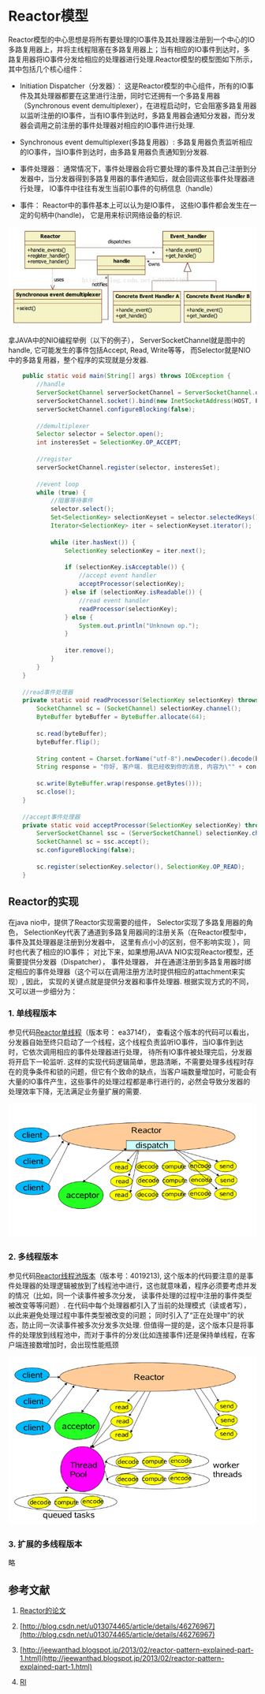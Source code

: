 # Reactor模型

Reactor模型的中心思想是将所有要处理的IO事件及其处理器注册到一个中心的IO多路复用器上，并将主线程阻塞在多路复用器上；当有相应的IO事件到达时，多路复用器将IO事件分发给相应的处理器进行处理.Reactor模型的模型图如下所示， 其中包括几个核心组件：

* Initiation Dispatcher（分发器）： 这是Reactor模型的中心组件，所有的IO事件及其处理器都要在这里进行注册，同时它还拥有一个多路复用器（Synchronous event demultiplexer），在进程启动时，它会阻塞多路复用器以监听注册的IO事件，当有IO事件到达时，多路复用器会通知分发器，而分发器会调用之前注册的事件处理器对相应的IO事件进行处理.

* Synchronous event demultiplexer(多路复用器）:  多路复用器负责监听相应的IO事件，当IO事件到达时，由多路复用器负责通知到分发器. 

* 事件处理器： 通常情况下，事件处理器会将它要处理的事件及其自己注册到分发器中，当分发器得到多路复用器的事件通知后，就会回调这些事件处理器进行处理， IO事件中往往有发生当前IO事件的句柄信息（handle）

* 事件： Reactor中的事件基本上可以认为是IO事件， 这些IO事件都会发生在一定的句柄中(handle)， 它是用来标识网络设备的标识.

![reactor-uml](https://github.com/Essviv/images/blob/master/reactor-uml.jpg?raw=true)

拿JAVA中的NIO编程举例（以下的例子）， ServerSocketChannel就是图中的handle, 它可能发生的事件包括Accept, Read, Write等等， 而Selector就是NIO中的多路复用器，整个程序的实现就是分发器. 

````java
	public static void main(String[] args) throws IOException {
        //handle
        ServerSocketChannel serverSocketChannel = ServerSocketChannel.open();
        serverSocketChannel.socket().bind(new InetSocketAddress(HOST, PORT));
        serverSocketChannel.configureBlocking(false);

        //demultiplexer
        Selector selector = Selector.open();
        int insteresSet = SelectionKey.OP_ACCEPT;

        //register
        serverSocketChannel.register(selector, insteresSet);

        //event loop
        while (true) {
            //阻塞等待事件
            selector.select();
            Set<SelectionKey> selectionKeyset = selector.selectedKeys();
            Iterator<SelectionKey> iter = selectionKeyset.iterator();

            while (iter.hasNext()) {
                SelectionKey selectionKey = iter.next();

                if (selectionKey.isAcceptable()) {
                    //accept event handler
                    acceptProcessor(selectionKey);
                } else if (selectionKey.isReadable()) {
                    //read event handler
                    readProcessor(selectionKey);
                } else {
                    System.out.println("Unknown op.");
                }

                iter.remove();
            }
        }
    }

    //read事件处理器
    private static void readProcessor(SelectionKey selectionKey) throws IOException {
        SocketChannel sc = (SocketChannel) selectionKey.channel();
        ByteBuffer byteBuffer = ByteBuffer.allocate(64);

        sc.read(byteBuffer);
        byteBuffer.flip();

        String content = Charset.forName("utf-8").newDecoder().decode(byteBuffer).toString();
        String response = "你好, 客户端. 我已经收到你的消息, 内容为\"" + content + "\"";

        sc.write(ByteBuffer.wrap(response.getBytes()));
        sc.close();
    }

    //accept事件处理器
    private static void acceptProcessor(SelectionKey selectionKey) throws IOException {
        ServerSocketChannel ssc = (ServerSocketChannel) selectionKey.channel();
        SocketChannel sc = ssc.accept();
        sc.configureBlocking(false);

        sc.register(selectionKey.selector(), SelectionKey.OP_READ);
    }
````

## Reactor的实现 

在java nio中，提供了Reactor实现需要的组件， Selector实现了多路复用器的角色， SelectionKey代表了通道到多路复用器间的注册关系（在Reactor模型中， 事件及其处理器是注册到分发器中， 这里有点小小的区别，但不影响实现 ），同时也代表了相应的IO事件； 对比下来，如果想用JAVA NIO实现Reactor模型，还需要提供分发器（Dispatcher）， 事件处理器， 并在通道注册到多路复用器时绑定相应的事件处理器（这个可以在调用注册方法时提供相应的attachment来实现）, 因此， 实现的关键点就是提供分发器和事件处理器. 根据实现方式的不同，又可以进一步细分为：

### 1. 单线程版本
参见代码[Reactor单线程](https://github.com/Essviv/nio/tree/master/src/main/java/com/cmcc/syw/reactor/singlethread)（版本号： ea3714f）， 查看这个版本的代码可以看出，分发器自始至终只启动了一个线程，这个线程负责监听IO事件，当IO事件到达时，它依次调用相应的事件处理器进行处理， 待所有IO事件被处理完后，分发器将开启下一轮监听. 这样的实现代码逻辑简单，思路清晰，不需要处理多线程时存在的竞争条件和锁的问题，但它有个致命的缺点，当客户端数量增加时，可能会有大量的IO事件产生，这些事件的处理过程都是串行进行的，必然会导致分发器的处理效率下降，无法满足业务量扩展的需要.

![reactor-uml](https://github.com/Essviv/images/blob/master/reactor-single-thread.png?raw=true)

### 2. 多线程版本

参见代码[Reactor线程池版本](https://github.com/Essviv/nio/tree/master/src/main/java/com/cmcc/syw/reactor/singlethread)（版本号：4019213), 这个版本的代码要注意的是事件处理器的处理逻辑被放到了线程池中进行，这也就意味着，程序必须要考虑并发的情况（比如，同一个读事件被多次分发， 读事件处理的过程中注册的事件类型被改变等等问题）. 在代码中每个处理器都引入了当前的处理模式（读或者写），以此来避免处理过程中事件类型被改变的问题； 同时引入了“正在处理中”的状态，防止同一次读事件被多次分发多次处理. 但值得一提的是，这个版本只是将事件的处理放到线程池中，而对于事件的分发(比如连接事件)还是保持单线程，在客户端连接数增加时，会出现性能瓶颈

![reactor-uml](https://github.com/Essviv/images/blob/master/reactor-multi-thread.png?raw=true)

### 3. 扩展的多线程版本 

略
 

## 参考文献

1. [Reactor的论文](http://www.cs.wustl.edu/~schmidt/PDF/reactor-siemens.pdf) 

2. [http://blog.csdn.net/u013074465/article/details/46276967](http://blog.csdn.net/u013074465/article/details/46276967)

3. [http://jeewanthad.blogspot.jp/2013/02/reactor-pattern-explained-part-1.html](http://jeewanthad.blogspot.jp/2013/02/reactor-pattern-explained-part-1.html)

4. [RI](http://www.puncsky.com/blog/2015/01/13/understanding-reactor-pattern-for-highly-scalable-i-o-bound-web-server/)